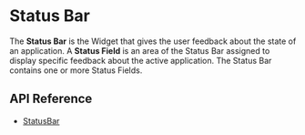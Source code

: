 # Status Bar

The **Status Bar** is the Widget that gives the user feedback about the state of an application.
A **Status Field** is an area of the Status Bar assigned to display specific feedback about the active application.
The Status Bar contains one or more Status Fields.

## API Reference

* [StatusBar]($ui-framework:StatusBar)
